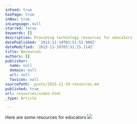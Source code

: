```yaml
---
inFeed: true
hasPage: true
inNav: true
inLanguage: null
starred: false
keywords: []
description: Providing technology resources for educators
datePublished: '2015-11-19T03:51:52.980Z'
dateModified: '2015-11-19T03:51:15.114Z'
title: Resources
authors: []
publisher:
  name: null
  domain: null
  url: null
  favicon: null
sourcePath: _posts/2015-11-19-resources.md
published: true
url: resources/index.html
_type: Article

---
```

Here are some resources for educators
![](https://the-grid-user-content.s3-us-west-2.amazonaws.com/7ec803e9-167b-49dc-90c5-e7e36298b7f1.png)